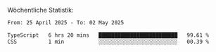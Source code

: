
Wöchentliche Statistik:
<!--START_SECTION:waka-->

```txt
From: 25 April 2025 - To: 02 May 2025

TypeScript   6 hrs 20 mins   █████████████████████████   99.61 %
CSS          1 min           ░░░░░░░░░░░░░░░░░░░░░░░░░   00.39 %
```

<!--END_SECTION:waka-->
